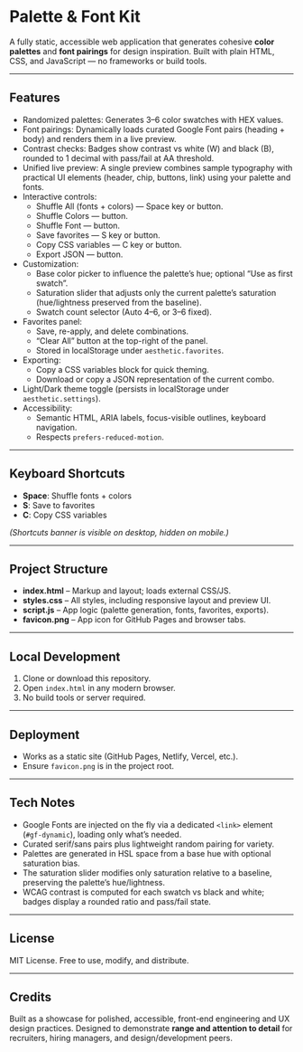 # Palette & Font Kit

A fully static, accessible web application that generates cohesive **color palettes** and **font pairings** for design inspiration. Built with plain HTML, CSS, and JavaScript — no frameworks or build tools.

---

## Features

* Randomized palettes: Generates 3–6 color swatches with HEX values.
* Font pairings: Dynamically loads curated Google Font pairs (heading + body) and renders them in a live preview.
* Contrast checks: Badges show contrast vs white (W) and black (B), rounded to 1 decimal with pass/fail at AA threshold.
* Unified live preview: A single preview combines sample typography with practical UI elements (header, chip, buttons, link) using your palette and fonts.
* Interactive controls:
  * Shuffle All (fonts + colors) — Space key or button.
  * Shuffle Colors — button.
  * Shuffle Font — button.
  * Save favorites — S key or button.
  * Copy CSS variables — C key or button.
  * Export JSON — button.
* Customization:
  * Base color picker to influence the palette’s hue; optional “Use as first swatch”.
  * Saturation slider that adjusts only the current palette’s saturation (hue/lightness preserved from the baseline).
  * Swatch count selector (Auto 4–6, or 3–6 fixed).
* Favorites panel:
  * Save, re-apply, and delete combinations.
  * “Clear All” button at the top-right of the panel.
  * Stored in localStorage under `aesthetic.favorites`.
* Exporting:
  * Copy a CSS variables block for quick theming.
  * Download or copy a JSON representation of the current combo.
* Light/Dark theme toggle (persists in localStorage under `aesthetic.settings`).
* Accessibility:
  * Semantic HTML, ARIA labels, focus-visible outlines, keyboard navigation.
  * Respects `prefers-reduced-motion`.

---

## Keyboard Shortcuts

* **Space**: Shuffle fonts + colors
* **S**: Save to favorites
* **C**: Copy CSS variables

*(Shortcuts banner is visible on desktop, hidden on mobile.)*

---

## Project Structure

* **index.html** – Markup and layout; loads external CSS/JS.
* **styles.css** – All styles, including responsive layout and preview UI.
* **script.js** – App logic (palette generation, fonts, favorites, exports).
* **favicon.png** – App icon for GitHub Pages and browser tabs.

---

## Local Development

1. Clone or download this repository.
2. Open `index.html` in any modern browser.
3. No build tools or server required.

---

## Deployment

* Works as a static site (GitHub Pages, Netlify, Vercel, etc.).
* Ensure `favicon.png` is in the project root.

---

## Tech Notes

* Google Fonts are injected on the fly via a dedicated `<link>` element (`#gf-dynamic`), loading only what’s needed.
* Curated serif/sans pairs plus lightweight random pairing for variety.
* Palettes are generated in HSL space from a base hue with optional saturation bias.
* The saturation slider modifies only saturation relative to a baseline, preserving the palette’s hue/lightness.
* WCAG contrast is computed for each swatch vs black and white; badges display a rounded ratio and pass/fail state.

---

## License

MIT License. Free to use, modify, and distribute.

---

## Credits

Built as a showcase for polished, accessible, front-end engineering and UX design practices. Designed to demonstrate **range and attention to detail** for recruiters, hiring managers, and design/development peers.
